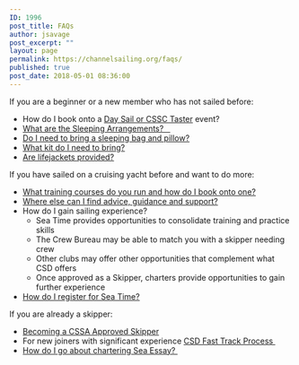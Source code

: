 ```yaml
---
ID: 1996
post_title: FAQs
author: jsavage
post_excerpt: ""
layout: page
permalink: https://channelsailing.org/faqs/
published: true
post_date: 2018-05-01 08:36:00
---
```

If you are a beginner or a new member who has not sailed before:
<ul>
 	<li>How do I book onto a <a href="//channelsailing.org/day-sails/">Day Sail or CSSC Taster</a> event?</li>
 	<li><a href="//channelsailing.org/faqs/sleepingarrangementsbedding/">What are the Sleeping Arrangements?   </a></li>
 	<li><a href="//channelsailing.org/faqs/sleepingarrangementsbedding/">Do I need to bring a sleeping bag and pillow?</a></li>
 	<li><a href="//channelsailing.org/faq-what-kit-do-i-need/">What kit do I need to bring?</a></li>
 	<li><a href="//channelsailing.org/faq-are-lifejackets-provided/">Are lifejackets provided?</a></li>
</ul>
If you have sailed on a cruising yacht before and want to do more:
<ul>
 	<li><a href="//channelsailing.org/training/">What training courses do you run and how do I book onto one?</a></li>
 	<li><a href="//channelsailing.org/home-2/about/csd1-2-1/">Where else can I find advice, guidance and support?</a></li>
 	<li>How do I gain sailing experience?
<ul>
 	<li>Sea Time provides opportunities to consolidate training and practice skills</li>
 	<li>The Crew Bureau may be able to match you with a skipper needing crew</li>
 	<li>Other clubs may offer other opportunities that complement what CSD offers</li>
 	<li>Once approved as a Skipper, charters provide opportunities to gain further experience</li>
</ul>
</li>
 	<li><a href="//channelsailing.org/sea-time-cruises/">How do I register for Sea Time?</a></li>
</ul>
If you are already a skipper:
<ul>
 	<li><a href="http://cs-sailing.org.uk/skippers/">Becoming a CSSA Approved Skipper</a></li>
 	<li>For new joiners with significant experience <a href="https://channelsailing.org/skippers-newsletters/csd-fast-track-process/">CSD Fast Track Process </a></li>
 	<li><a href="//channelsailing.org/charters/">How do I go about chartering Sea Essay? </a></li>
</ul>
